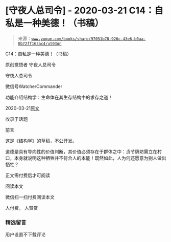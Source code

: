 # [守夜人总司令] - 2020-03-21 C14：自私是一种美德！（书稿）

> 来源：[`www.yuque.com/books/share/97051b78-926c-43e6-b0aa-0b72ff163ac4/ut03qn`](https://www.yuque.com/books/share/97051b78-926c-43e6-b0aa-0b72ff163ac4/ut03qn)



C14：自私是一种美德！（书稿） 

原创觉悟者 守夜人总司令 

守夜人总司令 

微信号WatcherCommander 

功能介绍结构学：生命体在其生存结构中的求存之道！ 

2020-03-21[原文](https://mp.weixin.qq.com/s?__biz=MzAxNDk1NjI2Mw==&mid=2247485051&idx=1&sn=61451e2e8b660eec79c1ec634ff1188c&chksm=9b8a25f3acfdace5790db4e909468d61e47477affe294f19c4e10cad79c869c3a3ecedc242b6&scene=27#wechat_redirect&cpage=251) 

收录于话题 

前言 

这是《结构学》的草稿，不公开发。 

道德是具有导向性的价值判断，其价值必须存在于群体之中：贞节牌坊需立在村口，本身就说明这种牺牲并不符合人的本能！既然如此，人为何还愿意为别人做出牺牲？ 

正文需付费后才可阅读 

阅读本文 

微信扫一扫付费阅读本文 

人付费， 人赞赏 

### 精选留言 

用户设置不下载评论